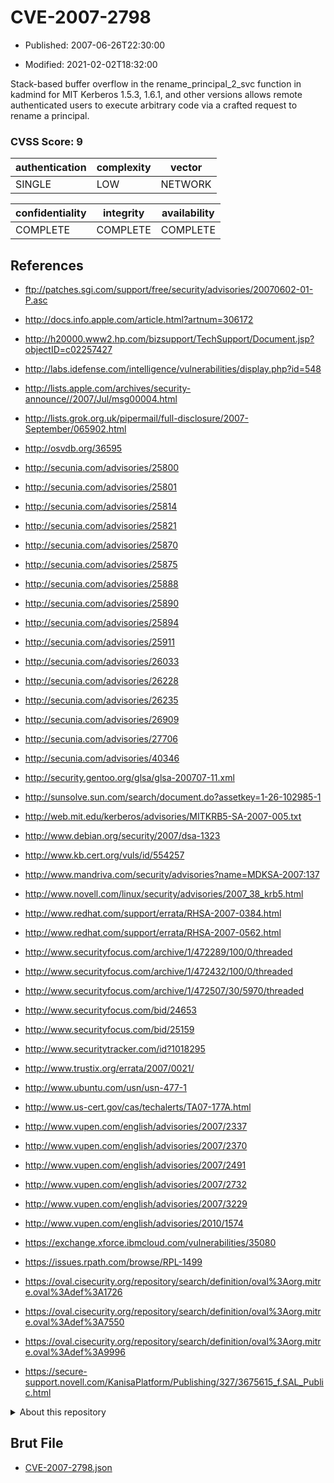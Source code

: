 # CVE-2007-2798

- Published: 2007-06-26T22:30:00

- Modified: 2021-02-02T18:32:00

Stack-based buffer overflow in the rename_principal_2_svc function in kadmind for MIT Kerberos 1.5.3, 1.6.1, and other versions allows remote authenticated users to execute arbitrary code via a crafted request to rename a principal.

### CVSS Score: **9**

| authentication | complexity | vector |
| --- | --- | --- |
| SINGLE | LOW | NETWORK |

| confidentiality | integrity | availability |
| --- | --- | --- |
| COMPLETE | COMPLETE | COMPLETE |

## References

* ftp://patches.sgi.com/support/free/security/advisories/20070602-01-P.asc

* http://docs.info.apple.com/article.html?artnum=306172

* http://h20000.www2.hp.com/bizsupport/TechSupport/Document.jsp?objectID=c02257427

* http://labs.idefense.com/intelligence/vulnerabilities/display.php?id=548

* http://lists.apple.com/archives/security-announce//2007/Jul/msg00004.html

* http://lists.grok.org.uk/pipermail/full-disclosure/2007-September/065902.html

* http://osvdb.org/36595

* http://secunia.com/advisories/25800

* http://secunia.com/advisories/25801

* http://secunia.com/advisories/25814

* http://secunia.com/advisories/25821

* http://secunia.com/advisories/25870

* http://secunia.com/advisories/25875

* http://secunia.com/advisories/25888

* http://secunia.com/advisories/25890

* http://secunia.com/advisories/25894

* http://secunia.com/advisories/25911

* http://secunia.com/advisories/26033

* http://secunia.com/advisories/26228

* http://secunia.com/advisories/26235

* http://secunia.com/advisories/26909

* http://secunia.com/advisories/27706

* http://secunia.com/advisories/40346

* http://security.gentoo.org/glsa/glsa-200707-11.xml

* http://sunsolve.sun.com/search/document.do?assetkey=1-26-102985-1

* http://web.mit.edu/kerberos/advisories/MITKRB5-SA-2007-005.txt

* http://www.debian.org/security/2007/dsa-1323

* http://www.kb.cert.org/vuls/id/554257

* http://www.mandriva.com/security/advisories?name=MDKSA-2007:137

* http://www.novell.com/linux/security/advisories/2007_38_krb5.html

* http://www.redhat.com/support/errata/RHSA-2007-0384.html

* http://www.redhat.com/support/errata/RHSA-2007-0562.html

* http://www.securityfocus.com/archive/1/472289/100/0/threaded

* http://www.securityfocus.com/archive/1/472432/100/0/threaded

* http://www.securityfocus.com/archive/1/472507/30/5970/threaded

* http://www.securityfocus.com/bid/24653

* http://www.securityfocus.com/bid/25159

* http://www.securitytracker.com/id?1018295

* http://www.trustix.org/errata/2007/0021/

* http://www.ubuntu.com/usn/usn-477-1

* http://www.us-cert.gov/cas/techalerts/TA07-177A.html

* http://www.vupen.com/english/advisories/2007/2337

* http://www.vupen.com/english/advisories/2007/2370

* http://www.vupen.com/english/advisories/2007/2491

* http://www.vupen.com/english/advisories/2007/2732

* http://www.vupen.com/english/advisories/2007/3229

* http://www.vupen.com/english/advisories/2010/1574

* https://exchange.xforce.ibmcloud.com/vulnerabilities/35080

* https://issues.rpath.com/browse/RPL-1499

* https://oval.cisecurity.org/repository/search/definition/oval%3Aorg.mitre.oval%3Adef%3A1726

* https://oval.cisecurity.org/repository/search/definition/oval%3Aorg.mitre.oval%3Adef%3A7550

* https://oval.cisecurity.org/repository/search/definition/oval%3Aorg.mitre.oval%3Adef%3A9996

* https://secure-support.novell.com/KanisaPlatform/Publishing/327/3675615_f.SAL_Public.html

<details>
<summary>About this repository</summary> 

  This repository is part of the project [Live Hack CVE](https://github.com/Live-Hack-CVE). Main website can be found [www.live-hack.org](https://www.live-hack.org) 
  
  Made by [Sn0wAlice](https://github.com/Sn0wAlice) for the people that care about security and need to have a feed of the latest CVEs. Hope you enjoy it, don't forget to star the repo and follow me on [Twitter](https://twitter.com/Sn0wAlice) and [Github](https://github.com/Sn0wAlice). And that is my [personnal website](https://www.alice-snow.me/)

  - [Home Page](https://github.com/Live-Hack-CVE)
  - [Framework](https://github.com/Live-Hack-CVE/cve-framework)
  - [CVE database](https://github.com/Live-Hack-CVE/full_database)
  - [Changelog](https://github.com/Live-Hack-CVE/Changelog)
</details>

## Brut File

* [CVE-2007-2798.json](https://raw.githubusercontent.com/Live-Hack-CVE/full_database/main/cves/2007/CVE-2007-2798.json)

